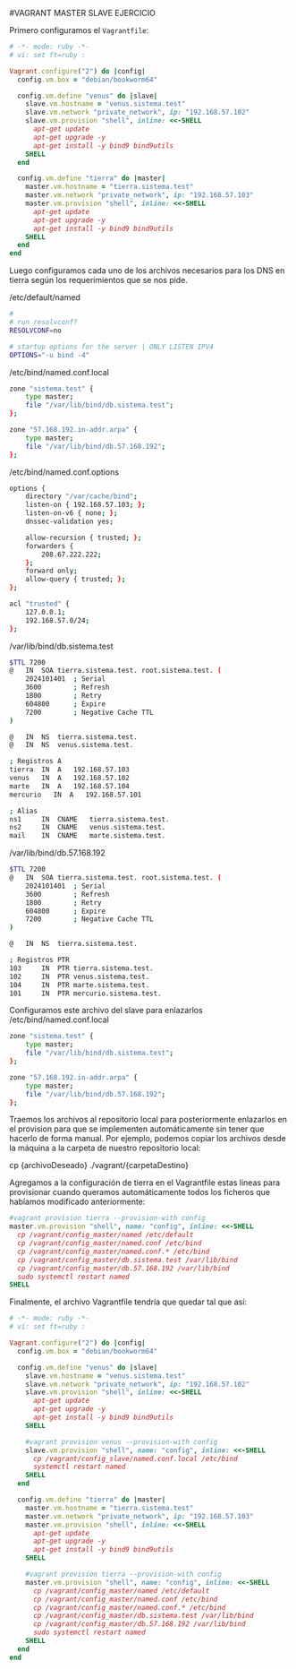
#VAGRANT MASTER SLAVE EJERCICIO

Primero configuramos el `Vagrantfile`:

```ruby
# -*- mode: ruby -*-
# vi: set ft=ruby :

Vagrant.configure("2") do |config|
  config.vm.box = "debian/bookworm64"

  config.vm.define "venus" do |slave|
    slave.vm.hostname = "venus.sistema.test"
    slave.vm.network "private_network", ip: "192.168.57.102"
    slave.vm.provision "shell", inline: <<-SHELL
      apt-get update
      apt-get upgrade -y
      apt-get install -y bind9 bind9utils
    SHELL
  end

  config.vm.define "tierra" do |master|
    master.vm.hostname = "tierra.sistema.test"
    master.vm.network "private_network", ip: "192.168.57.103"
    master.vm.provision "shell", inline: <<-SHELL
      apt-get update
      apt-get upgrade -y
      apt-get install -y bind9 bind9utils
    SHELL
  end
end

```
Luego configuramos cada uno de los archivos necesarios para los DNS en tierra según los requerimientos que se nos pide.

/etc/default/named

```bash
#
# run resolvconf?
RESOLVCONF=no

# startup options for the server | ONLY LISTEN IPV4
OPTIONS="-u bind -4"

```

/etc/bind/named.conf.local

```bash
zone "sistema.test" {
    type master;
    file "/var/lib/bind/db.sistema.test";
};

zone "57.168.192.in-addr.arpa" {
    type master;
    file "/var/lib/bind/db.57.168.192";
};

```

/etc/bind/named.conf.options

```bash
options {
    directory "/var/cache/bind";
    listen-on { 192.168.57.103; };
    listen-on-v6 { none; };
    dnssec-validation yes;

    allow-recursion { trusted; };
    forwarders {
        208.67.222.222;
    };
    forward only;
    allow-query { trusted; };
};

acl "trusted" {
    127.0.0.1;
    192.168.57.0/24;
};

```
/var/lib/bind/db.sistema.test

```bash
$TTL 7200
@   IN  SOA tierra.sistema.test. root.sistema.test. (
    2024101401  ; Serial
    3600        ; Refresh
    1800        ; Retry
    604800      ; Expire
    7200        ; Negative Cache TTL
)

@   IN  NS  tierra.sistema.test.
@   IN  NS  venus.sistema.test.

; Registros A
tierra  IN  A   192.168.57.103
venus   IN  A   192.168.57.102
marte   IN  A   192.168.57.104
mercurio   IN  A   192.168.57.101

; Alias
ns1     IN  CNAME   tierra.sistema.test.
ns2     IN  CNAME   venus.sistema.test.
mail    IN  CNAME   marte.sistema.test.

```

/var/lib/bind/db.57.168.192

```bash
$TTL 7200
@   IN  SOA tierra.sistema.test. root.sistema.test. (
    2024101401  ; Serial
    3600        ; Refresh
    1800        ; Retry
    604800      ; Expire
    7200        ; Negative Cache TTL
)

@   IN  NS  tierra.sistema.test.

; Registros PTR
103     IN  PTR tierra.sistema.test.
102     IN  PTR venus.sistema.test.
104     IN  PTR marte.sistema.test.
101     IN  PTR mercurio.sistema.test.

```

Configuramos este archivo del slave para enlazarlos
/etc/bind/named.conf.local

```bash
zone "sistema.test" {
    type master;
    file "/var/lib/bind/db.sistema.test";
};

zone "57.168.192.in-addr.arpa" {
    type master;
    file "/var/lib/bind/db.57.168.192";
};

```

Traemos los archivos al repositorio local para posteriormente enlazarlos en el provision para que se implementen automáticamente sin tener que hacerlo de forma manual. Por ejemplo, podemos copiar los archivos desde la máquina a la carpeta de nuestro repositorio local:

cp {archivoDeseado} ./vagrant/{carpetaDestino}

Agregamos a la configuración de tierra en el Vagrantfile estas líneas para provisionar cuando queramos automáticamente todos los ficheros que habíamos modificado anteriormente:

```ruby
#vagrant provision tierra --provision-with config
master.vm.provision "shell", name: "config", inline: <<-SHELL
  cp /vagrant/config_master/named /etc/default
  cp /vagrant/config_master/named.conf /etc/bind
  cp /vagrant/config_master/named.conf.* /etc/bind
  cp /vagrant/config_master/db.sistema.test /var/lib/bind
  cp /vagrant/config_master/db.57.168.192 /var/lib/bind
  sudo systemctl restart named
SHELL

```

Finalmente, el archivo Vagrantfile tendría que quedar tal que así:

```ruby
# -*- mode: ruby -*-
# vi: set ft=ruby :

Vagrant.configure("2") do |config|
  config.vm.box = "debian/bookworm64"

  config.vm.define "venus" do |slave|
    slave.vm.hostname = "venus.sistema.test"
    slave.vm.network "private_network", ip: "192.168.57.102"
    slave.vm.provision "shell", inline: <<-SHELL
      apt-get update
      apt-get upgrade -y
      apt-get install -y bind9 bind9utils
    SHELL

    #vagrant provision venus --provision-with config
    slave.vm.provision "shell", name: "config", inline: <<-SHELL
      cp /vagrant/config_slave/named.conf.local /etc/bind
      systemctl restart named
    SHELL
  end

  config.vm.define "tierra" do |master|
    master.vm.hostname = "tierra.sistema.test"
    master.vm.network "private_network", ip: "192.168.57.103"
    master.vm.provision "shell", inline: <<-SHELL
      apt-get update
      apt-get upgrade -y
      apt-get install -y bind9 bind9utils
    SHELL

    #vagrant provision tierra --provision-with config
    master.vm.provision "shell", name: "config", inline: <<-SHELL
      cp /vagrant/config_master/named /etc/default
      cp /vagrant/config_master/named.conf /etc/bind
      cp /vagrant/config_master/named.conf.* /etc/bind
      cp /vagrant/config_master/db.sistema.test /var/lib/bind
      cp /vagrant/config_master/db.57.168.192 /var/lib/bind
      sudo systemctl restart named
    SHELL
  end
end

```
